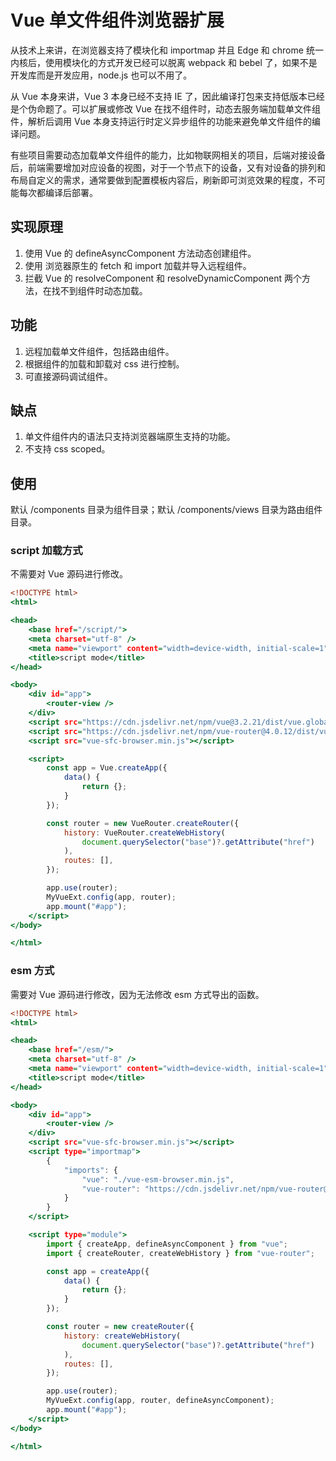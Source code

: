 # Vue 单文件组件浏览器扩展

从技术上来讲，在浏览器支持了模块化和 importmap 并且 Edge 和 chrome 统一内核后，使用模块化的方式开发已经可以脱离 webpack 和 bebel 了，如果不是开发库而是开发应用，node.js 也可以不用了。

从 Vue 本身来讲，Vue 3 本身已经不支持 IE 了，因此编译打包来支持低版本已经是个伪命题了。可以扩展或修改 Vue 在找不组件时，动态去服务端加载单文件组件，解析后调用 Vue 本身支持运行时定义异步组件的功能来避免单文件组件的编译问题。

有些项目需要动态加载单文件组件的能力，比如物联网相关的项目，后端对接设备后，前端需要增加对应设备的视图，对于一个节点下的设备，又有对设备的排列和布局自定义的需求，通常要做到配置模板内容后，刷新即可浏览效果的程度，不可能每次都编译后部署。

## 实现原理

1. 使用 Vue 的 defineAsyncComponent 方法动态创建组件。
1. 使用 浏览器原生的 fetch 和 import 加载并导入远程组件。
1. 拦截 Vue 的 resolveComponent 和 resolveDynamicComponent 两个方法，在找不到组件时动态加载。

## 功能

1. 远程加载单文件组件，包括路由组件。
1. 根据组件的加载和卸载对 css 进行控制。
1. 可直接源码调试组件。 

## 缺点

1. 单文件组件内的语法只支持浏览器端原生支持的功能。
1. 不支持 css scoped。

## 使用

默认 /components 目录为组件目录；默认 /components/views 目录为路由组件目录。

### script 加载方式

不需要对 Vue 源码进行修改。

```index.html
<!DOCTYPE html>
<html>

<head>
    <base href="/script/">
    <meta charset="utf-8" />
    <meta name="viewport" content="width=device-width, initial-scale=1" />
    <title>script mode</title>
</head>

<body>
    <div id="app">
        <router-view />
    </div>
    <script src="https://cdn.jsdelivr.net/npm/vue@3.2.21/dist/vue.global.min.js"></script>
    <script src="https://cdn.jsdelivr.net/npm/vue-router@4.0.12/dist/vue-router.global.min.js"></script>
    <script src="vue-sfc-browser.min.js"></script>

    <script>
        const app = Vue.createApp({
            data() {
                return {};
            }
        });

        const router = new VueRouter.createRouter({
            history: VueRouter.createWebHistory(
                document.querySelector("base")?.getAttribute("href")
            ),
            routes: [],
        });

        app.use(router);
        MyVueExt.config(app, router);
        app.mount("#app");
    </script>
</body>

</html>
```

### esm 方式

需要对 Vue 源码进行修改，因为无法修改 esm 方式导出的函数。

```index.html
<!DOCTYPE html>
<html>

<head>
    <base href="/esm/">
    <meta charset="utf-8" />
    <meta name="viewport" content="width=device-width, initial-scale=1" />
    <title>script mode</title>
</head>

<body>
    <div id="app">
        <router-view />
    </div>
    <script src="vue-sfc-browser.min.js"></script>
    <script type="importmap">
        {
            "imports": {
                "vue": "./vue-esm-browser.min.js",
                "vue-router": "https://cdn.jsdelivr.net/npm/vue-router@4.0.6/dist/vue-router.esm-browser.js"
            }
        }
    </script>

    <script type="module">
        import { createApp, defineAsyncComponent } from "vue";
        import { createRouter, createWebHistory } from "vue-router";

        const app = createApp({
            data() {
                return {};
            }
        });

        const router = new createRouter({
            history: createWebHistory(
                document.querySelector("base")?.getAttribute("href")
            ),
            routes: [],
        });

        app.use(router);
        MyVueExt.config(app, router, defineAsyncComponent);
        app.mount("#app");
    </script>
</body>

</html>
```
